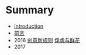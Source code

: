 # Summary

* [Introduction](README.md)
* [前言](Readme.md)
* 2016
[创意新规则](20160103-creatingnewrules.md)
[俘虏与鲜花](20160111-captiveflower.md)
* 2017



